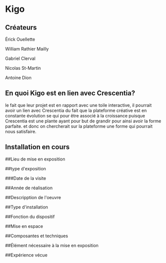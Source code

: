 # Kigo

## Créateurs
Érick Ouellette

William Rathier Mailly

Gabriel Clerval

Nicolas St-Martin

Antoine Dion


## En quoi Kigo est en lien avec Crescentia?
le fait que leur projet est en rapport avec une toile interactive, il pourrait avoir un lien avec Crescentia du fait que la plateforme créative est en constante évolution se qui pour être associé à la croissance puisque Crescentia est une plante ayant pour but de grandir pour ainsi avoir la forme parfaite. et donc on chercherait sur la plateforme une forme qui pourrait nous satisfaire.

## Installation en cours


##Lieu de mise en exposition


##type d'exposition


###Date de la visite


##Année de réalisation


##Descripption de l'oeuvre


##Type d'installation


##Fonction du dispositif


##Mise en espace


##Composantes et techniques


##Élément nécessaire à la mise en exposition


##Expérience vécue
